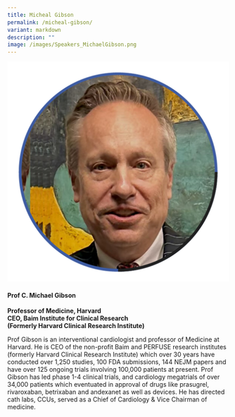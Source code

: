 ```yaml
---
title: Micheal Gibson
permalink: /micheal-gibson/
variant: markdown
description: ""
image: /images/Speakers_MichaelGibson.png
---
```

<div class="row">
<div class="col is-3">
<img src="/images/Speakers_MichaelGibson.png">
</div>
<div class="col is-9 speaker-details">
	<h4><b>Prof C. Michael Gibson</b></h4>
<b>
Professor of Medicine, Harvard<br>
CEO, Baim Institute for Clinical Research<br>
(Formerly Harvard Clinical Research Institute)</b>
	
<p>Prof Gibson is an interventional cardiologist and professor of Medicine at Harvard. He is CEO of the non-profit Baim and PERFUSE research institutes (formerly Harvard Clinical Research Institute) which over 30 years have conducted over 1,250 studies, 100 FDA submissions, 144 NEJM papers and have over 125 ongoing trials involving 100,000 patients at present. Prof Gibson has led phase 1-4 clinical trials, and cardiology megatrials of over 34,000 patients which eventuated in approval of drugs like prasugrel, rivaroxaban, betrixaban and andexanet as well as devices. He has directed cath labs, CCUs, served as a Chief of Cardiology &amp; Vice Chairman of medicine.
</p>
</div>
</div>